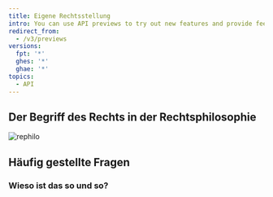```yaml
---
title: Eigene Rechtsstellung
intro: You can use API previews to try out new features and provide feedback before these features become official.
redirect_from:
  - /v3/previews
versions:
  fpt: '*'
  ghes: '*'
  ghae: '*'
topics:
  - API
---
```


## Der Begriff des Rechts in der Rechtsphilosophie
![rephilo](/assets/images/glrecht/rephilo.png)




## Häufig gestellte Fragen

### Wieso ist das so und so?